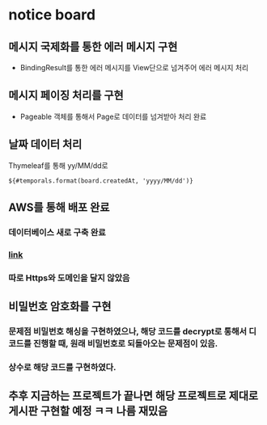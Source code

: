 # notice board

## 메시지 국제화를 통한 에러 메시지 구현 
- BindingResult를 통한 에러 메시지를 View단으로 넘겨주어 에러 메시지 처리

## 메시지 페이징 처리를 구현 
- Pageable 객체를 통해서 Page로 데이터를 넘겨받아 처리 완료

## 날짜 데이터 처리 
Thymeleaf를 통해 yy/MM/dd로
<br/>
```
${#temporals.format(board.createdAt, 'yyyy/MM/dd')}
```

## AWS를 통해 배포 완료 
### 데이터베이스 새로 구축 완료 
### [link](http://3.39.231.19:8090/list) 
### 따로 Https와 도메인을 달지 않았음 


## 비밀번호 암호화를 구현
### 문제점 비밀번호 해싱을 구현하였으나, 해당 코드를 decrypt로 통해서 디코드를 진행할 때, 원래 비밀번호로 되돌아오는 문제점이 있음.
### 상수로 해당 코드를 구현하였다.


## 추후 지금하는 프로젝트가 끝나면 해당 프로젝트로 제대로 게시판 구현할 예정 ㅋㅋ 나름 재밌음
